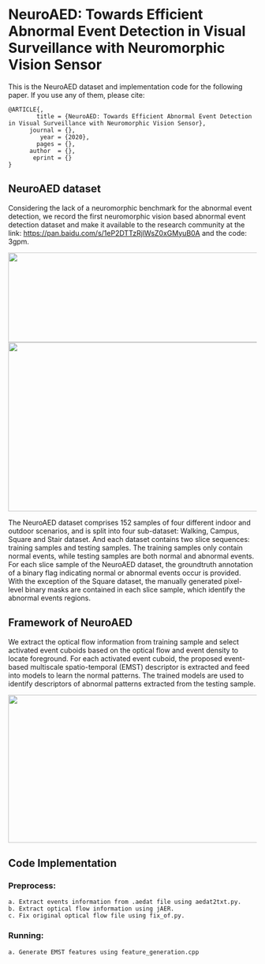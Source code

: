 # NeuroAED: Towards Efficient Abnormal Event Detection in Visual Surveillance with Neuromorphic Vision Sensor
This is the NeuroAED dataset and implementation code for the following paper. If you use any of them, please cite: 
```
@ARTICLE{,
        title = {NeuroAED: Towards Efficient Abnormal Event Detection in Visual Surveillance with Neuromorphic Vision Sensor},
      journal = {},
         year = {2020},
        pages = {},
      author  = {}, 
       eprint = {} 
}
```
## NeuroAED dataset
Considering the lack of a neuromorphic benchmark for the abnormal event detection, we record the first neuromorphic vision based abnormal event detection dataset and make it available to the research community at the link: https://pan.baidu.com/s/1eP2DTTzRjlWsZ0xGMyuB0A and the code: 3gpm. 

<img height="182" width='800' src='https://github.com/ispc-lab/NeuroAED/blob/master/images/Dataset_description.png'>


<img height="343" width='800' src='https://github.com/ispc-lab/NeuroAED/blob/master/images/Dataset_samples.png'>

The NeuroAED dataset comprises 152 samples of four different indoor and outdoor scenarios, and is split into four sub-dataset: Walking, Campus, Square and Stair dataset. And each dataset contains two slice sequences: training samples and testing samples. The training samples only contain normal events, while testing samples are both normal and abnormal events. For each slice sample of the NeuroAED dataset, the groundtruth annotation of a binary flag indicating normal or abnormal events occur is provided. With the exception of the Square dataset, the manually generated pixel-level binary masks are contained in each slice sample, which identify the abnormal events regions.

## Framework of NeuroAED
We extract the optical flow information from training sample and select activated event cuboids based on the optical flow and event density to locate foreground. For each activated event cuboid, the proposed event-based multiscale spatio-temporal (EMST) descriptor is extracted and feed into models to learn the normal patterns. The trained models are used to identify descriptors of abnormal patterns extracted from the testing sample.

<img height="300" width = '800' src ='https://github.com/ispc-lab/NeuroAED/blob/master/images/Figure1.png'>

## Code Implementation  
### Preprocess:

    a. Extract events information from .aedat file using aedat2txt.py. 
    b. Extract optical flow information using jAER.
    c. Fix original optical flow file using fix_of.py.
    
### Running:

    a. Generate EMST features using feature_generation.cpp

